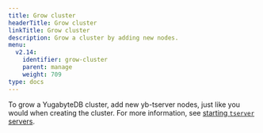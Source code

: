 ```yaml
---
title: Grow cluster
headerTitle: Grow cluster
linkTitle: Grow cluster
description: Grow a cluster by adding new nodes.
menu:
  v2.14:
    identifier: grow-cluster
    parent: manage
    weight: 709
type: docs
---
```


To grow a YugabyteDB cluster, add new yb-tserver nodes, just like you would when creating the cluster.
For more information, see [starting `tserver` servers](../../deploy/manual-deployment/start-tservers/).
